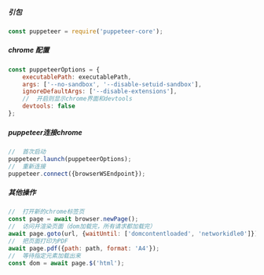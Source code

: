 ##### 引包

```javascript
const puppeteer = require('puppeteer-core');
```

##### chrome 配置

```javascript
const puppeteerOptions = {
    executablePath: executablePath,
    args: ['--no-sandbox', '--disable-setuid-sandbox'],
    ignoreDefaultArgs: ['--disable-extensions'],
    //  开启则显示chrome界面和devtools    
    devtools: false
};
```

##### puppeteer连接chrome

```javascript
//	首次启动
puppeteer.launch(puppeteerOptions);
//	重新连接
puppeteer.connect({browserWSEndpoint});
```

##### 其他操作

```javascript
//	打开新的chrome标签页
const page = await browser.newPage();
//	访问并渲染页面（dom加载完，所有请求都加载完）
await page.goto(url, {waitUntil: ['domcontentloaded', 'networkidle0']});
//	把页面打印为PDF
await page.pdf({path: path, format: 'A4'});
//	等待指定元素加载出来
const dom = await page.$('html');
```

